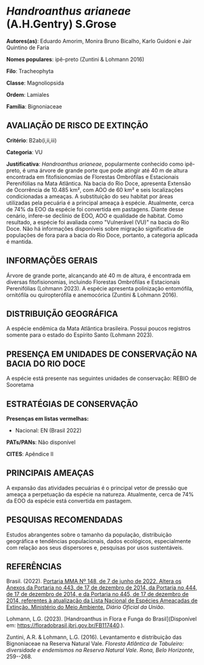 # *Handroanthus arianeae* (A.H.Gentry) S.Grose

**Autores(as)**: Eduardo Amorim, Monira Bruno Bicalho, Karlo Guidoni e Jair Quintino de Faria

**Nomes populares**: ipê-preto (Zuntini & Lohmann 2016)

**Filo**: Tracheophyta

**Classe**: Magnoliopsida

**Ordem**: Lamiales

**Família**: Bignoniaceae

## AVALIAÇÃO DE RISCO DE EXTINÇÃO

**Critério**: B2ab(i,ii,iii)

**Categoria**: VU

**Justificativa**: *Handroanthus arianeae*, popularmente conhecido como ipê-preto, é uma árvore de grande porte que pode atingir até 40 m de altura encontrada em fitofisionomias de Florestas Ombrófilas e Estacionais Perenifólias na Mata Atlântica. Na bacia do Rio Doce, apresenta Extensão de Ocorrência de 10.485 km², com AOO de 60 km² e seis localizações condicionadas a ameaças. A substituição do seu habitat por áreas utilizadas pela pecuária é a principal ameaça à espécie.  Atualmente, cerca de 74% da EOO da espécie foi convertida em pastagens.  Diante desse cenário, infere-se declínio de EOO, AOO e qualidade de habitat. Como resultado, a espécie foi avaliada como "Vulnerável (VU)" na bacia do Rio Doce. Não há informações disponíveis sobre migração significativa de populações de fora para a bacia do Rio Doce, portanto, a categoria aplicada é mantida.

## INFORMAÇÕES GERAIS

Árvore de grande porte, alcançando até 40 m de altura, é encontrada em diversas fitofisionomias, incluindo Florestas Ombrófilas e Estacionais Perenifólias (Lohmann 2023). A espécie apresenta polinização entomófila, ornitófila ou quiropterófila e anemocórica (Zuntini & Lohmann 2016).

## DISTRIBUIÇÃO GEOGRÁFICA

A espécie endêmica da Mata Atlântica brasileira. Possui poucos registros somente para o estado do Espírito Santo (Lohmann 2023).

## PRESENÇA EM UNIDADES DE CONSERVAÇÃO NA BACIA DO RIO DOCE

A espécie está presente nas seguintes unidades de conservação: REBIO de Sooretama

## ESTRATÉGIAS DE CONSERVAÇÃO

**Presenças em listas vermelhas:**

-   Nacional: EN (Brasil 2022)

**PATs/PANs**: Não disponível

**CITES**: Apêndice II

## PRINCIPAIS AMEAÇAS

A expansão das atividades pecuárias é o principal vetor de pressão que ameaça a perpetuação da espécie na natureza. Atualmente, cerca de 74% da EOO da espécie está convertida em pastagem.

## PESQUISAS RECOMENDADAS

Estudos abrangentes sobre o tamanho da população, distribuição geográfica e tendências populacionais, dados ecológicos, especialmente com relação aos seus dispersores e, pesquisas por usos sustentáveis.

## REFERÊNCIAS

Brasil. (2022). [Portaria MMA Nº 148, de 7 de junho de 2022. Altera os Anexos da Portaria no 443, de 17 de dezembro de 2014, da Portaria no 444, de 17 de dezembro de 2014, e da Portaria no 445, de 17 de dezembro de 2014, referentes à atualização da Lista Nacional de Espécies Ameaçadas de Extinção. Ministério do Meio Ambiente.](https://in.gov.br/en/web/dou/-/portaria-mma-n-148-de-7-de-junho-de-2022-406272733) *Diário Oficial da União*.

Lohmann, L.G. (2023). [Handroanthus in Flora e Funga do Brasil](Disponível em: <https://floradobrasil.jbrj.gov.br/FB117440>.).

Zuntini, A.R. & Lohmann, L.G. (2016). Levantamento e distribuição das Bignoniaceae na Reserva Natural Vale. *Floresta Atlântica de Tabuleiro: diversidade e endemismos na Reserva Natural Vale. Rona, Belo Horizonte*, 259--268.
